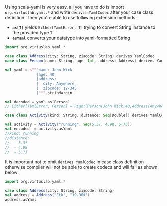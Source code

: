Using scala-yaml is very easy, all you have to do is import `org.virtuslab.yaml.*` and write `derives YamlCodec` after your case class definition. 
Then you're able to use following extension methods:
- **`as[T]`** yields `Either[YamlError, T]` trying to convert String instance to the provided type `T`
- **`asYaml`** converts your datatype into yaml-formatted String

```scala 
import org.virtuslab.yaml.*

case class Address(city: String, zipcode: String) derives YamlCodec
case class Person(name: String, age: Int, address: Address) derives YamlCodec

val yaml = s"""name: John Wick
              |age: 40
              |address:
              |  city: Anywhere
              |  zipcode: 12-345
              |""".stripMargin

val decoded = yaml.as[Person]
// Either[YamlError, Person] = Right(Person(John Wick,40,Address(Anywhere,12-345)))

case class Activity(kind: String, distance: Seq[Double]) derives YamlCodec

val activity = Activity("running", Seq(5.37, 4.98, 5.73))
val encoded  = activity.asYaml
//kind: running
//distance: 
//  - 5.37
//  - 4.98
//  - 5.73
```

It is important not to omit `derives YamlCodec` in case class definition otherwise compiler will not be able to create codecs and will fail as shown below:

```scala sc:fail
import org.virtuslab.yaml.*

case class Address(city: String, zipcode: String)
val address = Address("EŁk", "19-300")
address.asYaml
```